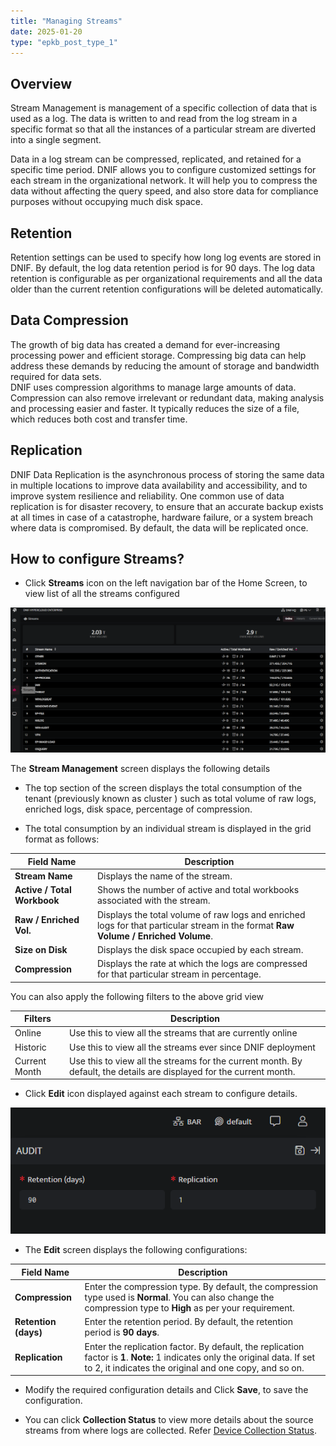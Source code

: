 ```yaml
---
title: "Managing Streams"
date: 2025-01-20
type: "epkb_post_type_1"
---
```


## **Overview**

Stream Management is management of a specific collection of data that is used as a log. The data is written to and read from the log stream in a specific format so that all the instances of a particular stream are diverted into a single segment.

Data in a log stream can be compressed, replicated, and retained for a specific time period. DNIF allows you to configure customized settings for each stream in the organizational network. It will help you to compress the data without affecting the query speed, and also store data for compliance purposes without occupying much disk space.

## **Retention**

Retention settings can be used to specify how long log events are stored in DNIF. By default, the log data retention period is for 90 days. The log data retention is configurable as per organizational requirements and all the data older than the current retention configurations will be deleted automatically.

## **Data Compression**

The growth of big data has created a demand for ever-increasing processing power and efficient storage. Compressing big data can help address these demands by reducing the amount of storage and bandwidth required for data sets.  
DNIF uses compression algorithms to manage large amounts of data. Compression can also remove irrelevant or redundant data, making analysis and processing easier and faster. It typically reduces the size of a file, which reduces both cost and transfer time.

## **Replication**

DNIF Data Replication is the asynchronous process of storing the same data in multiple locations to improve data availability and accessibility, and to improve system resilience and reliability. One common use of data replication is for disaster recovery, to ensure that an accurate backup exists at all times in case of a catastrophe, hardware failure, or a system breach where data is compromised. By default, the data will be replicated once.

## **How to configure Streams?**

- Click **Streams** icon on the left navigation bar of the Home Screen, to view list of all the streams configured

![](./image/managing-stream-1.png)

The **Stream Management** screen displays the following details

- The top section of the screen displays the total consumption of the tenant (previously known as cluster ) such as total volume of raw logs, enriched logs, disk space, percentage of compression.

- The total consumption by an individual stream is displayed in the grid format as follows:

| Field Name | Description |
| --- | --- |
| **Stream Name** | Displays the name of the stream. |
| **Active / Total Workbook** | Shows the number of active and total workbooks associated with the stream. |
| **Raw / Enriched Vol.** | Displays the total volume of raw logs and enriched logs for that particular stream in the format **Raw Volume / Enriched Volume**. |
| **Size on Disk** | Displays the disk space occupied by each stream. |
| **Compression** | Displays the rate at which the logs are compressed for that particular stream in percentage. |

You can also apply the following filters to the above grid view

| **Filters** | **Description** |
| --- | --- |
| Online | Use this to view all the streams that are currently online |
| Historic | Use this to view all the streams ever since DNIF deployment |
| Current Month | Use this to view all the streams for the current month. By default, the details are displayed for the current month. |

- Click **Edit** icon displayed against each stream to configure details.

![](./image/managing-streams-2.webp)

- The **Edit** screen displays the following configurations:  
    

| Field Name | Description |
| --- | --- |
| **Compression** | Enter the compression type. By default, the compression type used is **Normal**. You can also change the compression type to **High** as per your requirement. |
| **Retention (days)** | Enter the retention period. By default, the retention period is **90 days**. |
| **Replication** | Enter the replication factor. By default, the replication factor is **1**. **Note:** 1 indicates only the original data. If set to 2, it indicates the original and one copy, and so on. |

- Modify the required configuration details and Click **Save**, to save the configuration.

- You can click **Collection Status** to view more details about the source streams from where logs are collected. Refer [Device Collection Status](https://dnif.it/kb/operations/collection-status/).
